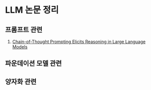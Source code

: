 # LLM 논문 정리


## 프롬프트 관련

1. [Chain-of-Thought Prompting Elicits Reasoning in Large Language Models](papers/CoT.md)

## 파운데이션 모델 관련

## 양자화 관련